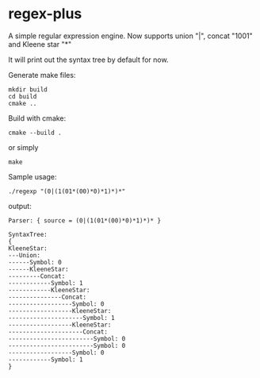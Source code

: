 # regex-plus

A simple regular expression engine.
Now supports union "|", concat "1001" and Kleene star "*"

It will print out the syntax tree by default for now.

Generate make files:
```
mkdir build
cd build
cmake ..
```

Build with cmake:
```
cmake --build .
```
or simply
```
make
```

Sample usage:
```
./regexp "(0|(1(01*(00)*0)*1)*)*"
```
output:
```
Parser: { source = (0|(1(01*(00)*0)*1)*)* }

SyntaxTree: 
{
KleeneStar:
---Union:
------Symbol: 0
------KleeneStar:
---------Concat:
------------Symbol: 1
------------KleeneStar:
---------------Concat:
------------------Symbol: 0
------------------KleeneStar:
---------------------Symbol: 1
------------------KleeneStar:
---------------------Concat:
------------------------Symbol: 0
------------------------Symbol: 0
------------------Symbol: 0
------------Symbol: 1
}
```